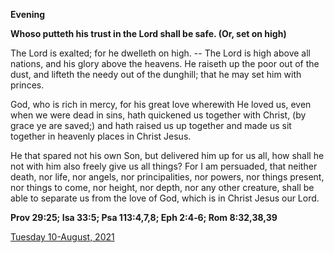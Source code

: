 **Evening**

**Whoso putteth his trust in the Lord shall be safe. (Or, set on high)**
 
The Lord is exalted; for he dwelleth on high. -- The Lord is high above all nations, and his glory above the heavens. He raiseth up the poor out of the dust, and lifteth the needy out of the dunghill; that he may set him with princes.
 
God, who is rich in mercy, for his great love wherewith He loved us, even when we were dead in sins, hath quickened us together with Christ, (by grace ye are saved;) and hath raised us up together and made us sit together in heavenly places in Christ Jesus.
 
He that spared not his own Son, but delivered him up for us all, how shall he not with him also freely give us all things? For I am persuaded, that neither death, nor life, nor angels, nor principalities, nor powers, nor things present, nor things to come, nor height, nor depth, nor any other creature, shall be able to separate us from the love of God, which is in Christ Jesus our Lord.  

**Prov 29:25; Isa 33:5; Psa 113:4,7,8; Eph 2:4‑6; Rom 8:32,38,39**

[Tuesday 10-August, 2021](https://t.me/daily_light)
